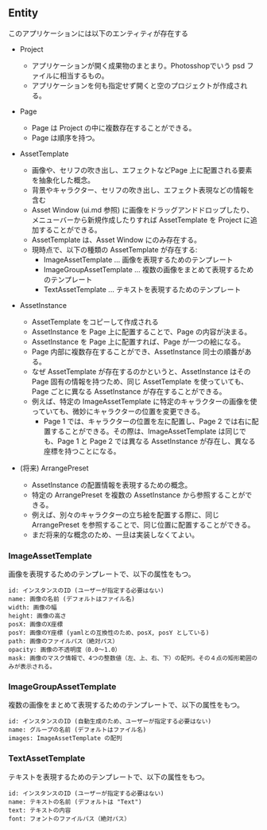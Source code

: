 
## Entity

このアプリケーションには以下のエンティティが存在する

- Project
  - アプリケーションが開く成果物のまとまり。Photosshopでいう psd ファイルに相当するもの。
  - アプリケーションを何も指定せず開くと空のプロジェクトが作成される。

- Page
  - Page は Project の中に複数存在することができる。
  - Page は順序を持つ。

- AssetTemplate
  - 画像や、セリフの吹き出し、エフェクトなどPage 上に配置される要素を抽象化した概念。
  - 背景やキャラクター、セリフの吹き出し、エフェクト表現などの情報を含む
  - Asset Window (ui.md 参照) に画像をドラッグアンドドロップしたり、メニューバーから新規作成したりすれば AssetTemplate を Project に追加することができる。
  - AssetTemplate は、Asset Window にのみ存在する。
  - 現時点で、以下の種類の AssetTemplate が存在する:
    - ImageAssetTemplate ... 画像を表現するためのテンプレート
    - ImageGroupAssetTemplate ... 複数の画像をまとめて表現するためのテンプレート
    - TextAssetTemplate ... テキストを表現するためのテンプレート

- AssetInstance
  - AssetTemplate をコピーして作成される
  - AssetInstance を Page 上に配置することで、Page の内容が決まる。
  - AssetInstance を Page 上に配置すれば、Page が一つの絵になる。
  - Page 内部に複数存在することができ、AssetInstance 同士の順番がある。
  - なぜ AssetTemplate が存在するのかというと、AssetInstance はその Page 固有の情報を持つため、同じ AssetTemplate を使っていても、Page ごとに異なる AssetInstance が存在することができる。
  - 例えば、特定の ImageAssetTemplate に特定のキャラクターの画像を使っていても、微妙にキャラクターの位置を変更できる。
    - Page 1 では、キャラクターの位置を左に配置し、Page 2 では右に配置することができる。その際は、ImageAssetTemplate は同じでも、Page 1 と Page 2 では異なる AssetInstance が存在し、異なる座標を持つことになる。

- (将来) ArrangePreset
  - AssetInstance の配置情報を表現するための概念。
  - 特定の ArrangePreset を複数の AssetInstance から参照することができる。
  - 例えば、別々のキャラクターの立ち絵を配置する際に、同じ ArrangePreset を参照することで、同じ位置に配置することができる。
  - まだ将来的な概念のため、一旦は実装しなくてよい。


### ImageAssetTemplate

画像を表現するためのテンプレートで、以下の属性をもつ。

```
id: インスタンスのID (ユーザーが指定する必要はない)
name: 画像の名前 (デフォルトはファイル名)
width: 画像の幅
height: 画像の高さ
posX: 画像のX座標
posY: 画像のY座標 (yamlとの互換性のため、posX, posY としている)
path: 画像のファイルパス（絶対パス）
opacity: 画像の不透明度（0.0〜1.0）
mask: 画像のマスク情報で、4つの整数値（左、上、右、下）の配列。その４点の矩形範囲のみが表示される。
```

###  ImageGroupAssetTemplate

複数の画像をまとめて表現するためのテンプレートで、以下の属性をもつ。

```
id: インスタンスのID (自動生成のため、ユーザーが指定する必要はない)
name: グループの名前 (デフォルトはファイル名)
images: ImageAssetTemplate の配列
```

### TextAssetTemplate

テキストを表現するためのテンプレートで、以下の属性をもつ。

```
id: インスタンスのID (ユーザーが指定する必要はない)
name: テキストの名前 (デフォルトは "Text")
text: テキストの内容
font: フォントのファイルパス（絶対パス）
```
